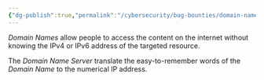 ```yaml
---
{"dg-publish":true,"permalink":"/cybersecurity/bug-bounties/domain-name-system/"}
---
```



*Domain Names* allow people to access the content on the internet without knowing the IPv4 or IPv6 address of the targeted resource.

The *Domain Name Server* translate the easy-to-remember words of the *Domain Name* to the numerical IP address.

